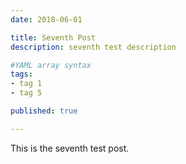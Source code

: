 ```yaml
---
date: 2018-06-01

title: Seventh Post
description: seventh test description

#YAML array syntax
tags:
- tag 1
- tag 5

published: true

---
```


This is the seventh test post.
